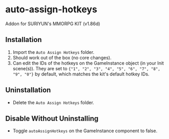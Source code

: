 # auto-assign-hotkeys
Addon for SURIYUN's MMORPG KIT (v1.86d)

## Installation
1. Import the `Auto Assign Hotkeys` folder.
2. Should work out of the box (no core changes).
3. Can edit the IDs of the hotkeys on the GameInstance object (in your Init scene(s)). They are set to `{"1", "2", "3", "4", "5", "6", "7", "8", "9", "0"}` by default, which matches the kit's default hotkey IDs.

## Uninstallation
* Delete the `Auto Assign Hotkeys` folder.

## Disable Without Uninstalling
* Toggle `autoAssignHotkeys` on the GameInstance component to false.
